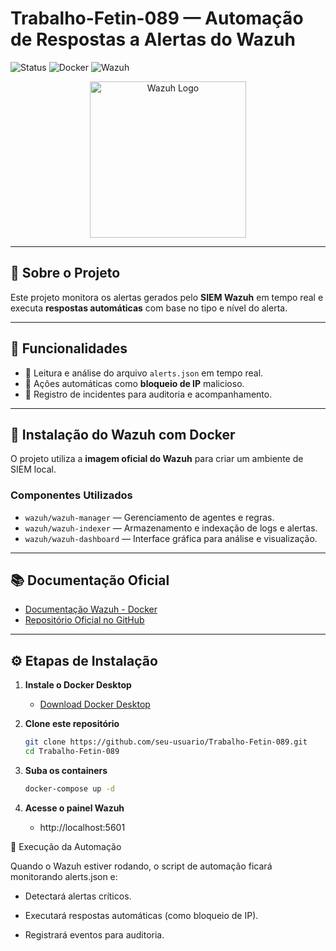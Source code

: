 # Trabalho-Fetin-089 — Automação de Respostas a Alertas do Wazuh

![Status](https://img.shields.io/badge/status-em%20desenvolvimento-yellow)
![Docker](https://img.shields.io/badge/docker-ready-blue)
![Wazuh](https://img.shields.io/badge/Wazuh-4.x-orange)

<p align="center">
  <img src="https://wazuh.com/assets/img/wazuh_logo.svg" alt="Wazuh Logo" width="250"/>
</p>

---

## 📌 Sobre o Projeto
Este projeto monitora os alertas gerados pelo **SIEM Wazuh** em tempo real e executa **respostas automáticas** com base no tipo e nível do alerta.

---

## 📜 Funcionalidades
- 📄 Leitura e análise do arquivo `alerts.json` em tempo real.  
- 🚫 Ações automáticas como **bloqueio de IP** malicioso.  
- 📝 Registro de incidentes para auditoria e acompanhamento.  

---

## 🐳 Instalação do Wazuh com Docker

O projeto utiliza a **imagem oficial do Wazuh** para criar um ambiente de SIEM local.

### Componentes Utilizados
- `wazuh/wazuh-manager` — Gerenciamento de agentes e regras.  
- `wazuh/wazuh-indexer` — Armazenamento e indexação de logs e alertas.  
- `wazuh/wazuh-dashboard` — Interface gráfica para análise e visualização.  

---

## 📚 Documentação Oficial
- [Documentação Wazuh - Docker](https://documentation.wazuh.com/current/deployment-options/docker/index.html)  
- [Repositório Oficial no GitHub](https://github.com/wazuh/wazuh-docker)  

---

## ⚙️ Etapas de Instalação
1. **Instale o Docker Desktop**  
   - [Download Docker Desktop](https://www.docker.com/products/docker-desktop)  

2. **Clone este repositório**  
   ```bash
   git clone https://github.com/seu-usuario/Trabalho-Fetin-089.git
   cd Trabalho-Fetin-089
3. **Suba os containers**
   ```bash
   docker-compose up -d

4. **Acesse o painel Wazuh**
   - http://localhost:5601
  
🚀 Execução da Automação

Quando o Wazuh estiver rodando, o script de automação ficará monitorando alerts.json e:

- Detectará alertas críticos.

- Executará respostas automáticas (como bloqueio de IP).

- Registrará eventos para auditoria.
  
